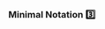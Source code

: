 ### Minimal Notation :three:

<panel type="seamless" header="%%-----------------------------------------%%" expanded>
  <include src="./index.md#main" />
</panel>
